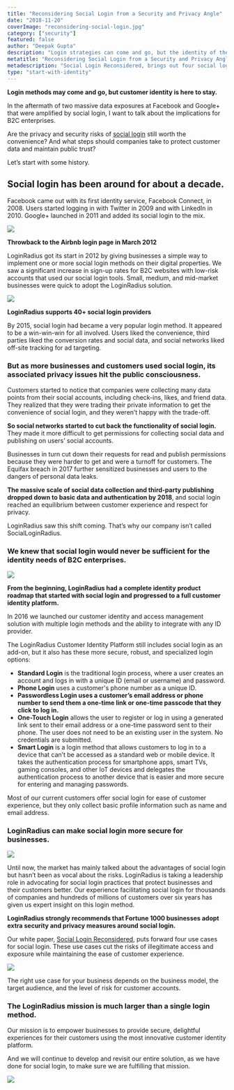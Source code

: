 ```yaml
---
title: "Reconsidering Social Login from a Security and Privacy Angle"
date: "2018-11-20"
coverImage: "reconsidering-social-login.jpg"
category: ["security"]
featured: false
author: "Deepak Gupta"
description: "Login strategies can come and go, but the identity of the customer is here to stay. In the wake of two major exposures of data on Facebook and Google+ exacerbated by social login, the repercussions for B2C companies can be addressed. Are social login privacy and security threats still worth the convenience? And what steps do businesses take to safeguard consumer data and preserve public confidence? Let 's begin with a bit of history."
metatitle: "Reconsidering Social Login from a Security and Privacy Angle | LoginRadius"
metadescription: "Social Login Reconsidered, brings out four social login use cases. Such use cases minimise the risks of unauthorised access and disclosure while retaining the ease of user experience."
type: "start-with-identity"
---
```


**Login methods may come and go, but customer identity is here to stay.**

In the aftermath of two massive data exposures at Facebook and Google+ that were amplified by social login, I want to talk about the implications for B2C enterprises.

Are the privacy and security risks of [social login](https://www.loginradius.com/social-login/) still worth the convenience? And what steps should companies take to protect customer data and maintain public trust?

Let’s start with some history.

## Social login has been around for about a decade.

Facebook came out with its first identity service, Facebook Connect, in 2008. Users started logging in with Twitter in 2009 and with LinkedIn in 2010. Google+ launched in 2011 and added its social login to the mix.

![](airbnb_social_login_2012.png)

**Throwback to the Airbnb login page in March 2012**

LoginRadius got its start in 2012 by giving businesses a simple way to implement one or more social login methods on their digital properties. We saw a significant increase in sign-up rates for B2C websites with low-risk accounts that used our social login tools. Small, medium, and mid-market businesses were quick to adopt the LoginRadius solution.

![](1-Content-Asset-social-API.png)

**LoginRadius supports 40+ social login providers**

By 2015, social login had became a very popular login method. It appeared to be a win-win-win for all involved. Users liked the convenience, third parties liked the conversion rates and social data, and social networks liked off-site tracking for ad targeting.

### But as more businesses and customers used social login, its associated privacy issues hit the public consciousness.

Customers started to notice that companies were collecting many data points from their social accounts, including check-ins, likes, and friend data. They realized that they were trading their private information to get the convenience of social login, and they weren’t happy with the trade-off.

**So social networks started to cut back the functionality of social login.** They made it more difficult to get permissions for collecting social data and publishing on users’ social accounts.

Businesses in turn cut down their requests for read and publish permissions because they were harder to get and were a turnoff for customers. The Equifax breach in 2017 further sensitized businesses and users to the dangers of personal data leaks.

**The massive scale of social data collection and third-party publishing dropped down to basic data and authentication by 2018**, and social login reached an equilibrium between customer experience and respect for privacy.

LoginRadius saw this shift coming. That’s why our company isn’t called SocialLoginRadius.

### We knew that social login would never be sufficient for the identity needs of B2C enterprises.

![](rawpixel-1062883-unsplash.jpg)

**From the beginning, LoginRadius had a complete identity product roadmap that started with social login and progressed to a full customer identity platform.**

In 2016 we launched our customer identity and access management solution with multiple login methods and the ability to integrate with any ID provider.

The LoginRadius Customer Identity Platform still includes social login as an add-on, but it also has these more secure, robust, and specialized login options:

- **Standard Login** is the traditional login process, where a user creates an account and logs in with a unique ID (email or username) and password.
- **Phone Login** uses a customer's phone number as a unique ID.
- **Passwordless Login uses a customer’s email address or phone number to send them a one-time link or one-time passcode that they click to log in.**
- **One-Touch Login** allows the user to register or log in using a generated link sent to their email address or a one-time password sent to their phone. The user does not need to be an existing user in the system. No credentials are submitted.
- **Smart Login** is a login method that allows customers to log in to a device that can’t be accessed as a standard web or mobile device. It takes the authentication process for smartphone apps, smart TVs, gaming consoles, and other IoT devices and delegates the authentication process to another device that is easier and more secure for entering and managing passwords.

Most of our current customers offer social login for ease of customer experience, but they only collect basic profile information such as name and email address.

### LoginRadius can make social login more secure for businesses.

![](stephen-petrey-613428-unsplash.jpg)

Until now, the market has mainly talked about the advantages of social login but hasn’t been as vocal about the risks. LoginRadius is taking a leadership role in advocating for social login practices that protect businesses and their customers better. Our experience facilitating social login for thousands of companies and hundreds of millions of customers over six years has given us expert insight on this login method.

**LoginRadius strongly recommends that Fortune 1000 businesses adopt extra security and privacy measures around social login.**

Our white paper, [Social Login Reconsidered](https://www.loginradius.com/resource/social-login-reconsidered/), puts forward four use cases for social login. These use cases cut the risks of illegitimate access and exposure while maintaining the ease of customer experience.

[![](social-login-reconsidered.png)](https://www.loginradius.com/resource/social-login-reconsidered/)

The right use case for your business depends on the business model, the target audience, and the level of risk for customer accounts.

### The LoginRadius mission is much larger than a single login method.

Our mission is to empower businesses to provide secure, delightful experiences for their customers using the most innovative customer identity platform.

And we will continue to develop and revisit our entire solution, as we have done for social login, to make sure we are fulfilling that mission.

[![](CTA-Graphics-for-Blogs-V02.01-14-1024x310.png)](https://www.loginradius.com/book-a-demo/)
